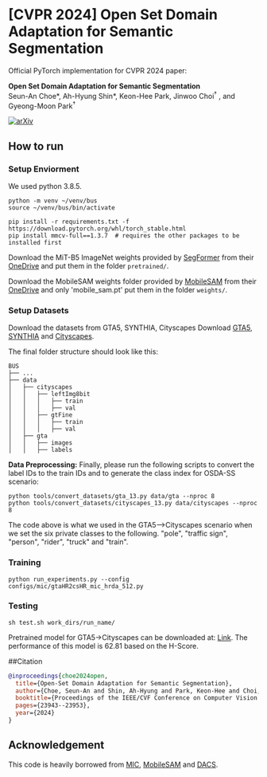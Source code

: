 # [CVPR 2024] Open Set Domain Adaptation for Semantic Segmentation

Official PyTorch implementation for CVPR 2024 paper:

**Open Set Domain Adaptation for Semantic Segmentation**  
Seun-An Choe*, Ah-Hyung Shin*, Keon-Hee Park, Jinwoo Choi<sup>$\dagger$</sup> , and Gyeong-Moon Park<sup>$\dagger$</sup> 

[![arXiv](https://img.shields.io/badge/arXiv-2405.19899-b31b1b.svg)](https://arxiv.org/abs/2405.19899) 

## How to run

### Setup Enviorment

We used python 3.8.5.

```shell
python -m venv ~/venv/bus
source ~/venv/bus/bin/activate
```

```shell
pip install -r requirements.txt -f https://download.pytorch.org/whl/torch_stable.html
pip install mmcv-full==1.3.7  # requires the other packages to be installed first
```

Download the MiT-B5 ImageNet weights provided by [SegFormer](https://github.com/NVlabs/SegFormer?tab=readme-ov-file#training)
from their [OneDrive](https://connecthkuhk-my.sharepoint.com/:f:/g/personal/xieenze_connect_hku_hk/EvOn3l1WyM5JpnMQFSEO5b8B7vrHw9kDaJGII-3N9KNhrg?e=cpydzZ) and put them in the folder `pretrained/`.

Download the MobileSAM weights folder provided by [MobileSAM](https://github.com/ChaoningZhang/MobileSAM)
from their [OneDrive](https://drive.google.com/file/d/1dE-YAG-1mFCBmao2rHDp0n-PP4eH7SjE/view?usp=sharing) and only 'mobile_sam.pt' put them in the folder `weights/`.


### Setup Datasets
Download the datasets from GTA5, SYNTHIA, Cityscapes
Download [GTA5](https://download.visinf.tu-darmstadt.de/data/from_games/), [SYNTHIA](http://synthia-dataset.net/downloads/) and [Cityscapes](https://www.cityscapes-dataset.com/).

The final folder structure should look like this:

```none
BUS
├── ...
├── data
│   ├── cityscapes
│   │   ├── leftImg8bit
│   │   │   ├── train
│   │   │   ├── val
│   │   ├── gtFine
│   │   │   ├── train
│   │   │   ├── val
│   ├── gta
│   │   ├── images
│   │   ├── labels
```
**Data Preprocessing:** Finally, please run the following scripts to convert the label IDs to the
train IDs and to generate the class index for OSDA-SS scenario:

```shell
python tools/convert_datasets/gta_13.py data/gta --nproc 8
python tools/convert_datasets/cityscapes_13.py data/cityscapes --nproc 8
```
The code above is what we used in the GTA5-->Cityscapes scenario when we set the six private classes to the following. 
"pole", "traffic sign", "person", "rider", "truck" and "train".

### Training
```shell
python run_experiments.py --config configs/mic/gtaHR2csHR_mic_hrda_512.py
```

### Testing
```shell
sh test.sh work_dirs/run_name/
```
Pretrained model for GTA5->Cityscapes can be downloaded at: [Link](https://drive.google.com/drive/folders/1jTHNYsZ18TkMElxVaheCkRDbdRW95n5R?usp=drive_link). The performance of this model is 62.81 based on the H-Score.

##Citation
```bibtex
@inproceedings{choe2024open,
  title={Open-Set Domain Adaptation for Semantic Segmentation},
  author={Choe, Seun-An and Shin, Ah-Hyung and Park, Keon-Hee and Choi, Jinwoo and Park, Gyeong-Moon},
  booktitle={Proceedings of the IEEE/CVF Conference on Computer Vision and Pattern Recognition},
  pages={23943--23953},
  year={2024}
}
```
## Acknowledgement
This code is heavily borrowed from [MIC](https://github.com/lhoyer/MIC), [MobileSAM](https://github.com/ChaoningZhang/MobileSAM) and [DACS](https://github.com/vikolss/DACS).

